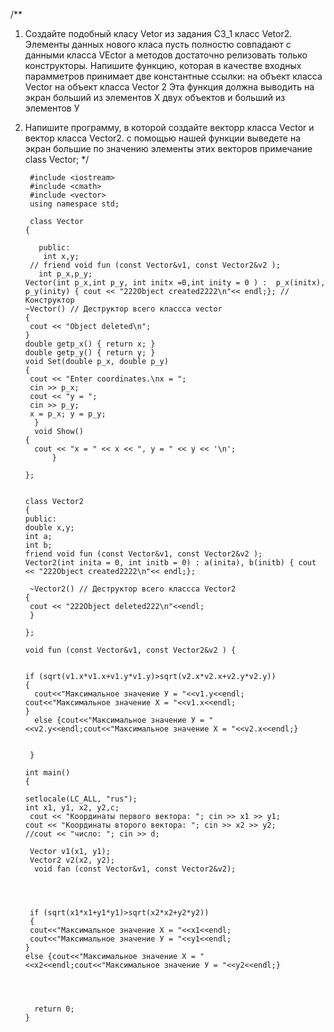 /** 
 1. Создайте подобный класу Vetor из задания С3_1 класс Vetor2. Элементы данных нового класа
 пусть полностю совпадают с данными класса VEctor а методов достаточно
 релизовать только конструкторы.
 Напишите функцию, которая в качестве входных парамметров принимает две константные ссылки:
    на объект класса Vector
    на объект класса Vector 2
Эта функция должна выводить на экран больший из элементов Х двух объектов
и больший из элементов У
2. Напишите программу, в которой создайте векторр класса Vector и вектор класса Vector2.
с помощью нашей функции выведете на экран большие по значению элементы этих векторов
примечание class Vector;
 */

        #include <iostream>
        #include <cmath>
        #include <vector>
        using namespace std;

        class Vector
       {

          public:
           int x,y;
        // friend void fun (const Vector&v1, const Vector2&v2 );
          int p_x,p_y;
       Vector(int p_x,int p_y, int initx =0,int inity = 0 ) :  p_x(initx), p_y(inity) { cout << "222Object created2222\n"<< endl;}; // Конструктор
       ~Vector() // Деструктор всего классса vector
       {
        cout << "Object deleted\n";
       }
       double getp_x() { return x; }
       double getp_y() { return y; }
       void Set(double p_x, double p_y)
       {
        cout << "Enter coordinates.\nx = ";
        cin >> p_x;
        cout << "y = ";
        cin >> p_y;
        x = p_x; y = p_y;
         }
         void Show()
       {
         cout << "x = " << x << ", y = " << y << '\n';
             }

       };


       class Vector2
       {
       public:
       double x,y;
       int a;
       int b;
       friend void fun (const Vector&v1, const Vector2&v2 );
       Vector2(int inita = 0, int initb = 0) : a(inita), b(initb) { cout << "222Object created2222\n"<< endl;};

        ~Vector2() // Деструктор всего классса Vector2
       {
        cout << "222Object deleted222\n"<<endl;
        }

       };

       void fun (const Vector&v1, const Vector2&v2 ) {


       if (sqrt(v1.x*v1.x+v1.y*v1.y)>sqrt(v2.x*v2.x+v2.y*v2.y))
       {
         cout<<"Максимальное значение У = "<<v1.y<<endl; cout<<"Максимальное значение X = "<<v1.x<<endl;
       }
         else {cout<<"Максимальное значение У = "<<v2.y<<endl;cout<<"Максимальное значение X = "<<v2.x<<endl;}


        }

       int main()
       {

       setlocale(LC_ALL, "rus");
       int x1, y1, x2, y2,c;
        cout << "Координаты первого вектора: "; cin >> x1 >> y1;
       cout << "Координаты второго вектора: "; cin >> x2 >> y2;
       //cout << "число: "; cin >> d;

        Vector v1(x1, y1);
        Vector2 v2(x2, y2);
         void fan (const Vector&v1, const Vector2&v2);




        if (sqrt(x1*x1+y1*y1)>sqrt(x2*x2+y2*y2))
        {
        cout<<"Максимальное значение X = "<<x1<<endl;
        cout<<"Максимальное значение У = "<<y1<<endl;
       }
       else {cout<<"Максимальное значение X = "<<x2<<endl;cout<<"Максимальное значение У = "<<y2<<endl;}




         return 0;
       }

